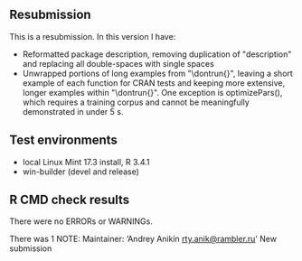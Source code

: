 ## Resubmission
This is a resubmission. In this version I have:

* Reformatted package description, removing duplication of "description" and replacing all double-spaces with single spaces
* Unwrapped portions of long examples from "\dontrun{}", leaving a short example of each function for CRAN tests and keeping more extensive, longer examples within "\dontrun{}". One exception is optimizePars(), which requires a training corpus and cannot be meaningfully demonstrated in under 5 s.

## Test environments
* local Linux Mint 17.3 install, R 3.4.1
* win-builder (devel and release)

## R CMD check results
There were no ERRORs or WARNINGs.

There was 1 NOTE:
  Maintainer: ‘Andrey Anikin <rty.anik@rambler.ru>’
  New submission

